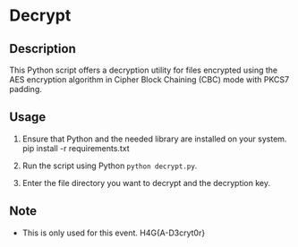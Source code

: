 # Decrypt

## Description

This Python script offers a decryption utility for files encrypted using the AES encryption algorithm in Cipher Block Chaining (CBC) mode with PKCS7 padding.

## Usage

1. Ensure that Python and the needed library are installed on your system.
pip install -r requirements.txt

2. Run the script using Python `python decrypt.py`.

3. Enter the file directory you want to decrypt and the decryption key.

## Note

- This is only used for this event.
H4G{A-D3cryt0r}


